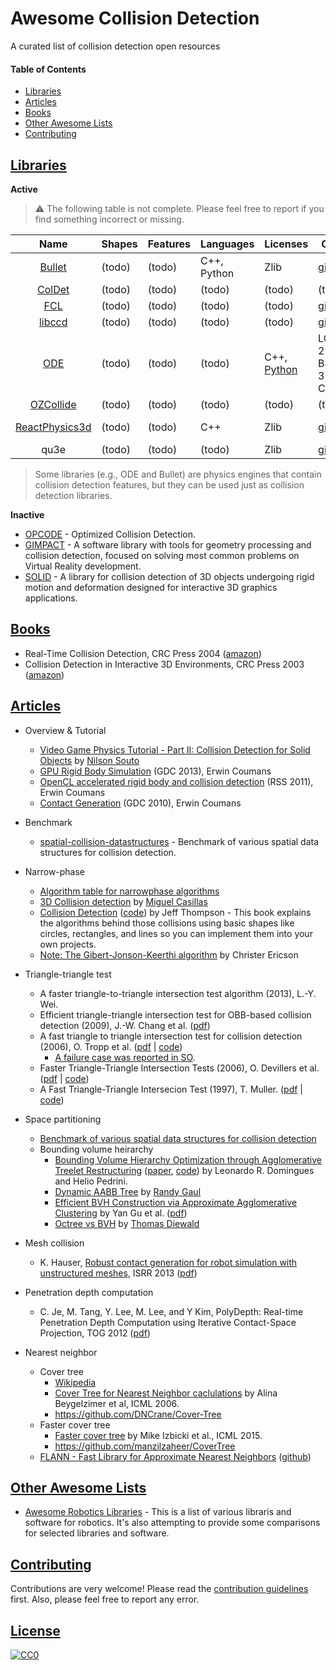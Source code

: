 # Awesome Collision Detection

A curated list of collision detection open resources

#### Table of Contents
* [Libraries](#libraries)
* [Articles](#articles)
* [Books](#books)
* [Other Awesome Lists](#other-awesome-lists)
* [Contributing](#contributing)

## [Libraries](#awesome-collision-detection)

**Active**

> :warning: The following table is not complete. Please feel free to report if you find something incorrect or missing.

| Name | Shapes | Features | Languages | Licenses | Code | Popularity |
|:----:| ------ | -------- | --------- | -------- | ---- | ---------- |
| [Bullet](http://bulletphysics.org) | (todo) | (todo) | C++, Python | Zlib | [github](https://github.com/bulletphysics/bullet3) | ![bullet3](https://img.shields.io/github/stars/bulletphysics/bullet3.svg?style=social&label=Star&maxAge=2592000) |
| [ColDet](https://sourceforge.net/projects/coldet/) | (todo) | (todo) | (todo) | (todo) | (todo) | (todo) |
| [FCL](https://github.com/flexible-collision-library/fcl) | (todo) | (todo) | (todo) | (todo) | [github](https://github.com/flexible-collision-library/fcl) | ![fcl](https://img.shields.io/github/stars/flexible-collision-library/fcl.svg?style=social&label=Star&maxAge=2592000) |
| [libccd](https://github.com/danfis/libccd) | (todo) | (todo) | (todo) | (todo) | [github](https://github.com/danfis/libccd) | ![libccd](https://img.shields.io/github/stars/danfis/libccd.svg?style=social&label=Star&maxAge=2592000) |
| [ODE](http://www.ode.org/) | (todo) | (todo) | (todo) | C++, [Python](http://pyode.sourceforge.net/) | LGPL-2.1 or BSD-3-Clause | [bitbucket](https://bitbucket.org/odedevs/ode) | |
| [OZCollide](http://www.tsarevitch.org/ozcollide/) | (todo) | (todo) | (todo) | (todo) | (todo) | (todo) |
| [ReactPhysics3d](http://www.reactphysics3d.com/) | (todo) | (todo) | C++ | Zlib | [github](https://github.com/DanielChappuis/reactphysics3d) | ![reactphysics3d](https://img.shields.io/github/stars/DanielChappuis/reactphysics3d.svg?style=social&label=Star&maxAge=2592000) |
| qu3e | (todo) | (todo) | (todo) | Zlib | [github](https://github.com/RandyGaul/qu3e) | ![qu3e](https://img.shields.io/github/stars/RandyGaul/qu3e.svg?style=social&label=Star&maxAge=2592000) |

> Some libraries (e.g., ODE and Bullet) are physics engines that contain collision detection features, but they can be used just as collision detection libraries.

**Inactive**
* [OPCODE](http://www.codercorner.com/Opcode.htm) - Optimized Collision Detection.
* [GIMPACT](http://gimpact.sourceforge.net/) - A software library with tools for geometry processing and collision detection, focused on solving most common problems on Virtual Reality development.
* [SOLID](http://solid.sourceforge.net/) -  A library for collision detection of 3D objects undergoing rigid motion and deformation designed for interactive 3D graphics applications.

## [Books](#awesome-collision-detection)

* Real-Time Collision Detection, CRC Press 2004 ([amazon](http://www.amazon.com/Real-Time-Collision-Detection-Interactive-Technology/dp/1558607323/ref=sr_1_1?s=books&ie=UTF8&qid=1463804277&sr=1-1&keywords=real+time+collision+detection))
* Collision Detection in Interactive 3D Environments, CRC Press 2003 ([amazon](http://www.amazon.com/Collision-Detection-Interactive-Environments-Technology/dp/155860801X))

## [Articles](#awesome-collision-detection)

* Overview & Tutorial

  * [Video Game Physics Tutorial - Part II: Collision Detection for Solid Objects](https://www.toptal.com/game/video-game-physics-part-ii-collision-detection-for-solid-objects) by [Nilson Souto](https://www.toptal.com/resume/nilson-souto)
  * [GPU Rigid Body Simulation](https://storage.googleapis.com/google-code-archive-downloads/v2/code.google.com/bullet/GDC2013_ErwinCoumans_GPU_rigid_body_simulation.pdf) (GDC 2013), Erwin Coumans
  * [OpenCL accelerated rigid body and collision detection](http://www.cs.rpi.edu/~trink/RSS-2011/Presentations/coumans.pdf) (RSS 2011), Erwin Coumans
  * [Contact Generation](https://storage.googleapis.com/google-code-archive-downloads/v2/code.google.com/bullet/GDC10_Coumans_Erwin_Contact.pdf) (GDC 2010), Erwin Coumans

* Benchmark
  * [spatial-collision-datastructures](https://github.com/ttvd/spatial-collision-datastructures) - Benchmark of various spatial data structures for collision detection.

* Narrow-phase

  * [Algorithm table for narrowphase algorithms](http://www.realtimerendering.com/intersections.html)
  * [3D Collision detection](http://www.miguelcasillas.com/?mcportfolio=collision-detection-c) by [Miguel Casillas](http://www.miguelcasillas.com/?page_id=451)
  * [Collision Detection](http://www.jeffreythompson.org/collision-detection/) ([code]()) by Jeff Thompson - This book explains the algorithms behind those collisions using basic shapes like circles, rectangles, and lines so you can implement them into your own projects.
  * [Note: The Gibert-Jonson-Keerthi algorithm](http://realtimecollisiondetection.net/pubs/SIGGRAPH04_Ericson_GJK_notes.pdf) by Christer Ericson

* Triangle-triangle test

  * A faster triangle-to-triangle intersection test algorithm (2013), L.-Y. Wei.
  * Efficient triangle-triangle intersection test for OBB-based collision detection (2009), J.-W. Chang et al. ([pdf](http://ldc.usb.ve/~vtheok/cursos/ci6322/escogidos/Efficient%20triangle%E2%80%93triangleintersectiontestforOBB.pdf))
  * A fast triangle to triangle intersection test for collision detection (2006), O. Tropp et al. ([pdf](http://webee.technion.ac.il/~ayellet/Ps/TroppTalShimshoni.pdf) | [code](http://webee.technion.ac.il/labs/cgm/Computer-Graphics-Multimedia/Software/TriangleIntersection/code.cpp))
    * [A failure case was reported in SO](http://stackoverflow.com/a/29563443/3122234).
  * Faster Triangle-Triangle Intersection Tests (2006), O. Devillers et al. ([pdf](https://hal.inria.fr/inria-00072100/document) | [code](https://github.com/CGAL/cgal/blob/076c982dbf37cc244206fd7962e73360fb17ea47/Intersections_3/include/CGAL/Triangle_3_Triangle_3_do_intersect.h))
  * A Fast Triangle-Triangle Intersecion Test (1997), T. Muller. ([pdf](http://web.stanford.edu/class/cs277/resources/papers/Moller1997b.pdf) | [code](https://github.com/erich666/jgt-code/blob/master/Volume_02/Number_2/Moller1997b/tritri_isectline.c))

* Space partitioning

  * [Benchmark of various spatial data structures for collision detection](https://github.com/ttvd/spatial-collision-datastructures)
  * Bounding volume heirarchy
    * [Bounding Volume Hierarchy Optimization through Agglomerative Treelet Restructuring](http://www.highperformancegraphics.org/wp-content/uploads/2015/Papers-Session1/apresentacao.pdf) ([paper](http://dl.acm.org/citation.cfm?id=2790065), [code](https://github.com/leonardo-domingues/atrbvh)) by Leonardo R. Domingues and Helio Pedrini.
    * [Dynamic AABB Tree](http://www.randygaul.net/2013/08/06/dynamic-aabb-tree/) by [Randy Gaul](http://www.randygaul.net/about/)
    * [Efficient BVH Construction via Approximate Agglomerative Clustering](http://dl.acm.org/citation.cfm?id=2492054) by Yan Gu et al. ([pdf](http://repository.cmu.edu/cgi/viewcontent.cgi?article=3602&context=compsci))
    * [Octree vs BVH](http://thomasdiewald.com/blog/?p=1488) by [Thomas Diewald](http://thomasdiewald.com/blog/?page_id=14)

* Mesh collision

  * K. Hauser, [Robust contact generation for robot simulation with unstructured meshes](http://motion.pratt.duke.edu/simulation/index.html), ISRR 2013  ([pdf](http://motion.pratt.duke.edu/papers/ISRR2013-RobustContact.pdf))

* Penetration depth computation

  * C. Je, M. Tang, Y. Lee, M. Lee, and Y Kim, PolyDepth: Real-time Penetration Depth Computation using Iterative Contact-Space Projection, TOG 2012 ([pdf](https://arxiv.org/pdf/1508.06181v1.pdf))

* Nearest neighbor
  
  * Cover tree
    * [Wikipedia](https://en.wikipedia.org/wiki/Cover_tree)
    * [Cover Tree for Nearest Neighbor caclulations](http://hunch.net/~jl/projects/cover_tree/cover_tree.html) by Alina Beygelzimer et al, ICML 2006.
    * https://github.com/DNCrane/Cover-Tree
  * Faster cover tree
    * [Faster cover tree](http://machinelearning.wustl.edu/mlpapers/paper_files/icml2015_izbicki15.pdf) by Mike Izbicki et al., ICML 2015.
    * https://github.com/manzilzaheer/CoverTree
  * [FLANN - Fast Library for Approximate Nearest Neighbors](http://www.cs.ubc.ca/research/flann/) ([github](https://github.com/mariusmuja/flann)) 

## [Other Awesome Lists](#awesome-collision-detection)

* [Awesome Robotics Libraries](https://github.com/jslee02/awesome-robotics-libraries) - This is a list of various libraris and software for robotics. It's also attempting to provide some comparisons for selected libraries and software.

## [Contributing](#awesome-collision-detection)

Contributions are very welcome! Please read the [contribution guidelines](https://github.com/jslee02/awesome-collision-detection/blob/master/CONTRIBUTING.md) first. Also, please feel free to report any error.

## [License](#awesome-collision-detection)

[![CC0](https://licensebuttons.net/p/zero/1.0/88x31.png)](http://creativecommons.org/publicdomain/zero/1.0/)
